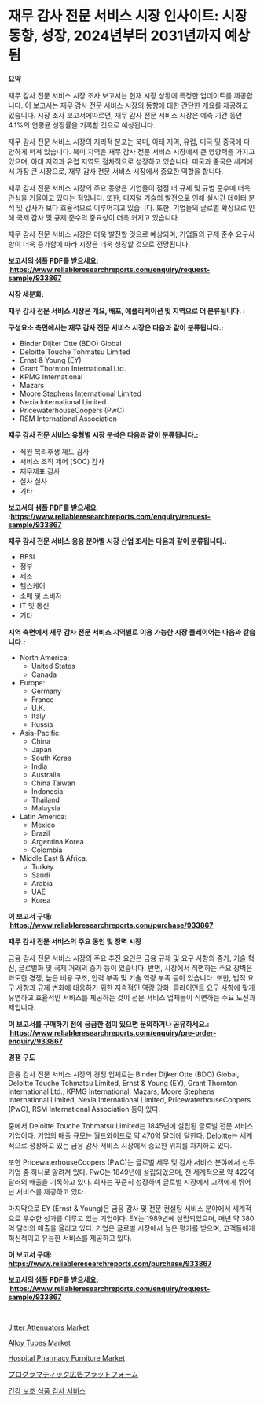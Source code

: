 <p><h1>재무 감사 전문 서비스 시장 인사이트: 시장 동향, 성장, 2024년부터 2031년까지 예상됨</h1></p><p><strong>요약</strong></p>
<p><p>재무 감사 전문 서비스 시장 조사 보고서는 현재 시장 상황에 특정한 업데이트를 제공합니다. 이 보고서는 재무 감사 전문 서비스 시장의 동향에 대한 간단한 개요를 제공하고 있습니다. 시장 조사 보고서에따르면, 재무 감사 전문 서비스 시장은 예측 기간 동안 4.1%의 연평균 성장률을 기록할 것으로 예상됩니다.</p><p>재무 감사 전문 서비스 시장의 지리적 분포는 북미, 아태 지역, 유럽, 미국 및 중국에 다양하게 퍼져 있습니다. 북미 지역은 재무 감사 전문 서비스 시장에서 큰 영향력을 가지고 있으며, 아태 지역과 유럽 지역도 점차적으로 성장하고 있습니다. 미국과 중국은 세계에서 가장 큰 시장으로, 재무 감사 전문 서비스 시장에서 중요한 역할을 합니다.</p><p>재무 감사 전문 서비스 시장의 주요 동향은 기업들이 점점 더 규제 및 규범 준수에 더욱 관심을 기울이고 있다는 점입니다. 또한, 디지털 기술의 발전으로 인해 실시간 데이터 분석 및 감사가 보다 효율적으로 이루어지고 있습니다. 또한, 기업들의 글로벌 확장으로 인해 국제 감사 및 규제 준수의 중요성이 더욱 커지고 있습니다.</p><p>재무 감사 전문 서비스 시장은 더욱 발전할 것으로 예상되며, 기업들의 규제 준수 요구사항이 더욱 증가함에 따라 시장은 더욱 성장할 것으로 전망됩니다.</p></p>
<p><strong>보고서의 샘플 PDF를 받으세요: &nbsp;<a href="https://www.reliableresearchreports.com/enquiry/request-sample/933867">https://www.reliableresearchreports.com/enquiry/request-sample/933867</a></strong></p>
<p><strong>시장 세분화:</strong></p>
<p><strong> 재무 감사 전문 서비스 시장은 개요, 배포, 애플리케이션 및 지역으로 더 분류됩니다. :</strong></p>
<p><strong>구성요소 측면에서는 재무 감사 전문 서비스 시장은 다음과 같이 분류됩니다.:</strong></p>
<p><ul><li>Binder Dijker Otte (BDO) Global</li><li>Deloitte Touche Tohmatsu Limited</li><li>Ernst & Young (EY)</li><li>Grant Thornton International Ltd.</li><li>KPMG International</li><li>Mazars</li><li>Moore Stephens International Limited</li><li>Nexia International Limited</li><li>PricewaterhouseCoopers (PwC)</li><li>RSM International Association</li></ul></p>
<p><strong> 재무 감사 전문 서비스 유형별 시장 분석은 다음과 같이 분류됩니다.:</strong></p>
<p><ul><li>직원 복리후생 제도 감사</li><li>서비스 조직 제어 (SOC) 감사</li><li>재무제표 감사</li><li>실사 실사</li><li>기타</li></ul></p>
<p><strong>보고서의 샘플 PDF를 받으세요 :<a href="https://www.reliableresearchreports.com/enquiry/request-sample/933867">https://www.reliableresearchreports.com/enquiry/request-sample/933867</a></strong></p>
<p><strong> 재무 감사 전문 서비스 응용 분야별 시장 산업 조사는 다음과 같이 분류됩니다.:</strong></p>
<p><ul><li>BFSI</li><li>정부</li><li>제조</li><li>헬스케어</li><li>소매 및 소비자</li><li>IT 및 통신</li><li>기타</li></ul></p>
<p><strong>지역 측면에서 재무 감사 전문 서비스 지역별로 이용 가능한 시장 플레이어는 다음과 같습니다.:</strong></p>
<p><ul>
    <li>
        North America:
        <ul>
            <li>United States</li>
            <li>Canada</li>
        </ul>
    </li>
    <li>
        Europe:
        <ul>
            <li>Germany</li>
            <li>France</li>
            <li>U.K.</li>
            <li>Italy</li>
            <li>Russia</li>
        </ul>
    </li>
    <li>
        Asia-Pacific:
        <ul>
            <li>China</li>
            <li>Japan</li>
            <li>South Korea</li>
            <li>India</li>
            <li>Australia</li>
            <li>China Taiwan</li>
            <li>Indonesia</li>
            <li>Thailand</li>
            <li>Malaysia</li>
        </ul>
    </li>
    <li>
        Latin America:
        <ul>
            <li>Mexico</li>
            <li>Brazil</li>
            <li>Argentina Korea</li>
            <li>Colombia</li>
        </ul>
    </li>
    <li>
        Middle East & Africa:
        <ul>
            <li>Turkey</li>
            <li>Saudi</li>
            <li>Arabia</li>
            <li>UAE</li>
            <li>Korea</li>
        </ul>
    </li>
    </ul></p>
<p><strong>이 보고서 구매: &nbsp;<a href="https://www.reliableresearchreports.com/purchase/933867">https://www.reliableresearchreports.com/purchase/933867</a></strong></p>
<p><strong>재무 감사 전문 서비스의 주요 동인 및 장벽 시장</strong></p>
<p><p>금융 감사 전문 서비스 시장의 주요 추진 요인은 금융 규제 및 요구 사항의 증가, 기술 혁신, 글로벌화 및 국제 거래의 증가 등이 있습니다. 반면, 시장에서 직면하는 주요 장벽은 과도한 경쟁, 높은 비용 구조, 인력 부족 및 기술 역량 부족 등이 있습니다. 또한, 법적 요구 사항과 규제 변화에 대응하기 위한 지속적인 역량 강화, 클라이언트 요구 사항에 맞게 유연하고 효율적인 서비스를 제공하는 것이 전문 서비스 업체들이 직면하는 주요 도전과제입니다.</p></p>
<p><strong>이 보고서를 구매하기 전에 궁금한 점이 있으면 문의하거나 공유하세요.: &nbsp;<a href="https://www.reliableresearchreports.com/enquiry/pre-order-enquiry/933867">https://www.reliableresearchreports.com/enquiry/pre-order-enquiry/933867</a></strong></p>
<p><strong>경쟁 구도</strong></p>
<p><p>금융 감사 전문 서비스 시장의 경쟁 업체로는 Binder Dijker Otte (BDO) Global, Deloitte Touche Tohmatsu Limited, Ernst & Young (EY), Grant Thornton International Ltd., KPMG International, Mazars, Moore Stephens International Limited, Nexia International Limited, PricewaterhouseCoopers (PwC), RSM International Association 등이 있다. </p><p>중에서 Deloitte Touche Tohmatsu Limited는 1845년에 설립된 글로벌 전문 서비스 기업이다. 기업의 매출 규모는 월드와이드로 약 470억 달러에 달한다. Deloitte는 세계적으로 성장하고 있는 금융 감사 서비스 시장에서 중요한 위치를 차지하고 있다.</p><p>또한 PricewaterhouseCoopers (PwC)는 글로벌 세무 및 감사 서비스 분야에서 선두 기업 중 하나로 알려져 있다. PwC는 1849년에 설립되었으며, 전 세계적으로 약 422억 달러의 매출을 기록하고 있다. 회사는 꾸준히 성장하며 글로벌 시장에서 고객에게 뛰어난 서비스를 제공하고 있다.</p><p>마지막으로 EY (Ernst & Young)은 금융 감사 및 전문 컨설팅 서비스 분야에서 세계적으로 우수한 성과를 이루고 있는 기업이다. EY는 1989년에 설립되었으며, 매년 약 380억 달러의 매출을 올리고 있다. 기업은 글로벌 시장에서 높은 평가를 받으며, 고객들에게 혁신적이고 유능한 서비스를 제공하고 있다.</p></p>
<p><strong>이 보고서 구매: &nbsp; <a href="https://www.reliableresearchreports.com/purchase/933867">https://www.reliableresearchreports.com/purchase/933867</a></strong></p>
<p><strong>보고서의 샘플 PDF를 받으세요: &nbsp;<a href="https://www.reliableresearchreports.com/enquiry/request-sample/933867">https://www.reliableresearchreports.com/enquiry/request-sample/933867</a></strong><strong></strong></p>
<p>&nbsp;</p>
<p><p><a href="https://issuu.com/reportprime-2/docs/jitter-attenuators-market-size-2030.pptx">Jitter Attenuators Market</a></p><p><a href="https://view.publitas.com/reportprime-1/alloy-tubes-market-a-comprehensive-report-of-its-market-share-growth-trends-2024-2031/">Alloy Tubes Market</a></p><p><a href="https://github.com/kufem1/Market-Research-Report-List-1/blob/main/hospital-pharmacy-furniture-market.md">Hospital Pharmacy Furniture Market</a></p><p><a href="https://github.com/oqoeusbvpadwjs08/Market-Research-Report-List-1/blob/main/1226193184174.md">プログラマティック広告プラットフォーム</a></p><p><a href="https://github.com/vs2869dizt0/Market-Research-Report-List-1/blob/main/3954779184153.md">건강 보조 식품 검사 서비스</a></p></p>